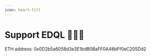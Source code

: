 ```yaml
---
icon: heart-fill
---
```


# Support EDQL 🎉🎉🎉

ETH address: 0x0D2b5a6058d3e3E1bdB0BaFF0A48bFf0eC205Dd2

